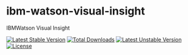 # ibm-watson-visual-insight
IBMWatson Visual Insight

[![Latest Stable Version](https://poser.pugx.org/weburnit/ibm-visual-insight/v/stable)](https://packagist.org/packages/weburnit/ibm-visual-insight) 
[![Total Downloads](https://poser.pugx.org/weburnit/ibm-visual-insight/downloads)](https://packagist.org/packages/weburnit/ibm-visual-insight) 
[![Latest Unstable Version](https://poser.pugx.org/weburnit/ibm-visual-insight/v/unstable)](https://packagist.org/packages/weburnit/ibm-visual-insight) 
[![License](https://poser.pugx.org/weburnit/ibm-visual-insight/license)](https://packagist.org/packages/weburnit/ibm-visual-insight)
